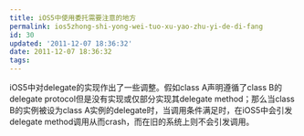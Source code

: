 ```yaml
---
title: iOS5中使用委托需要注意的地方
permalink: ios5zhong-shi-yong-wei-tuo-xu-yao-zhu-yi-de-di-fang
id: 30
updated: '2011-12-07 18:36:32'
date: 2011-12-07 18:36:32
tags:
---
```


<p>iOS5中对delegate的实现作出了一些调整。假如class A声明遵循了class B的delegate protocol但是没有实现或仅部分实现其delegate method；那么当class B的实例被设为class A实例的delegate时，当调用条件满足时，在iOS5中会引发delegate method调用从而crash，而在旧的系统上则不会引发调用。</p>
